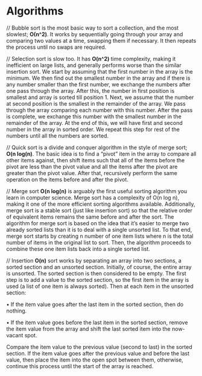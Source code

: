 # Algorithms

// Bubble sort is the most basic way to sort a collection, and the most slowlest; **О(n^2)**. It works by sequentially going through your array and comparing two values at a time, swapping them if necessary. It then repeats the process until no swaps are required.

// Selection sort is slow too.  It has **O(n^2)** time complexity, making it inefficient on large lists, and generally performs worse than the similar insertion sort. We start by assuming that the first number in the array is the minimum. We then find out the smallest number in the array and if there is any number smaller than the first number, we exchange the numbers after one pass through the array. After this, the number in first position is smallest and array is sorted till position 1.
Next, we assume that the number at second position is the smallest in the remainder of the array. We pass through the array comparing each number with this number. After the pass is complete, we exchange this number with the smallest number in the remainder of the array. At the end of this, we will have first and second number in the array in sorted order. We repeat this step for rest of the numbers until all the numbers are sorted.

// Quick sort is a divide and conquer algorithm in the style of merge sort; **O(n log(n)**. The basic idea is to find a “pivot” item in the array to compare all other items against, then shift items such that all of the items before the pivot are less than the pivot value and all the items after the pivot are greater than the pivot value. After that, recursively perform the same operation on the items before and after the pivot.

// Merge sort **O(n log(n)** is arguably the first useful sorting algorithm you learn in computer science. Merge sort has a complexity of O(n log n), making it one of the more efficient sorting algorithms available. Additionally, merge sort is a stable sort (just like insertion sort) so that the relative order of equivalent items remains the same before and after the sort.
The algorithm for merge sort is based on the idea that it’s easier to merge two already sorted lists than it is to deal with a single unsorted list. To that end, merge sort starts by creating n number of one item lists where n is the total number of items in the original list to sort. Then, the algorithm proceeds to combine these one item lists back into a single sorted list.

// Insertion **O(n)** sort works by separating an array into two sections, a sorted section and an unsorted section. Initially, of course, the entire array is unsorted. The sorted section is then considered to be empty. The first step is to add a value to the sorted section, so the first item in the array is used (a list of one item is always sorted). Then at each item in the unsorted section:

•	If the item value goes after the last item in the sorted section, then do nothing.

•	If the item value goes before the last item in the sorted section, remove the item value from the array and shift the last sorted item into the now-vacant spot.

Compare the item value to the previous value (second to last) in the sorted section.
If the item value goes after the previous value and before the last value, then place the item into the open spot between them, otherwise, continue this process until the start of the array is reached.
